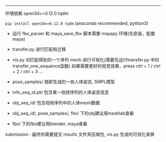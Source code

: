 -------------
环境依赖
open3d==0.12.0 
tqdm

`pip install open3d==0.12.0 tqdm` (anaconda recommended, python3)

* 运行 fbx_parser 和 maya_save_fbx 脚本需要 mayapy 环境(先安装，配置maya)

* transfer.py 进行匹配和迁移

* vis.py 对匹配得到的一个序列 mesh 进行可视化(需要先运行transfer.py 中的transfer_one_sequence函数) 如果需要更好的视觉效果，press ctrl + 1 / ctrl + 2 / ctrl + 3 ...

* pose_samples/ 随即生成的一些人体姿态, SMPL模型

* info_seq_id.pkl 包含某一视频序列的人体姿态信息

* obj_seq_id/ 包含视频序列中的人体mesh数据

* obj_seq_id/, pose_samples/, fbx/ 下的obj建议用meshlab查看

* fbx/ 下的fbx建议用blender, maya查看

submission : 最终你需要提交 results 文件夹压缩包, vis.py 生成的可视化录屏
